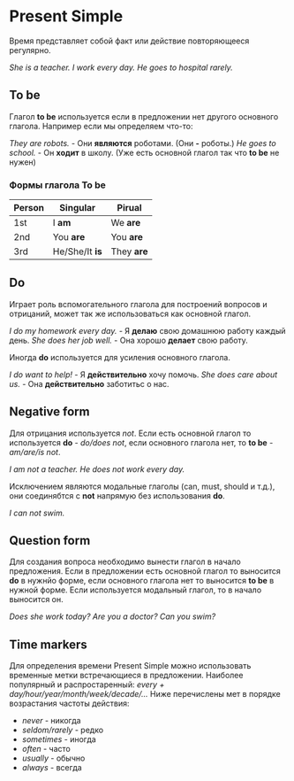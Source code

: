 # Present Simple
Время представляет собой факт или действие повторяющееся регулярно.

*She is a teacher.*
*I work every day.*
*He goes to hospital rarely.*

## To be
Глагол **to be** используется если в предложении нет другого основного глагола. Например если мы определяем что-то:

*They are robots.* - Они **являются** роботами. (Они **-** роботы.)
*He goes to school.* - Он **ходит** в школу. (Уже есть основной глагол так что **to be** не нужен)

### Формы глагола To be
Person|Singular|Pirual
---|---|---
1st|I **am**|We **are**
2nd|You **are**|You **are**
3rd|He/She/It **is**|They **are**

## Do
Играет роль вспомогательного глагола для построений вопросов и отрицаний, может так же использоваться как основной глагол.

*I do my homework every day.* - Я **делаю** свою домашнюю работу каждый день.
*She does her job well.* - Она хорошо **делает** свою работу.

Иногда **do** используется для усиления основного глагола.

*I do want to help!* - Я **действительно** хочу помочь.
*She does care about us.* - Она **действительно** заботитьс о нас.

## Negative form
Для отрицания используется *not*. Если есть основной глагол то используется **do** - *do/does not*, если основного глагола нет, то **to be** - *am/are/is not*.

*I am not a teacher.*
*He does not work every day.*

Исключением являются модальные глаголы (can, must, should и т.д.), они соединябтся с **not** напрямую без использования **do**.

*I can not swim.*

## Question form
Для создания вопроса необходимо вынести глагол в начало предложения. Если в предложении есть основной глагол то выносится **do** в нужнйо форме, если основного глагола нет то выносится **to be** в нужной форме.
Если используется модальный глагол, то в начало выносится он.

*Does she work today?*
*Are you a doctor?*
*Can you swim?*

## Time markers
Для определения времени Present Simple можно использовать временные метки встречающиеся в предложении. Наиболее популярный и распростаренный: *every + day/hour/year/month/week/decade/...*
Ниже перечислены мет в порядке возрастания частоты действия:
- *never* - никогда
- *seldom/rarely* - редко
- *sometimes* - иногда
- *often* - часто
- *usually* - обычно
- *always* - всегда